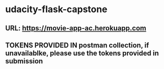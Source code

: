 # udacity-flask-capstone

## URL: https://movie-app-ac.herokuapp.com
## TOKENS PROVIDED IN postman collection, if unavailablke, please use the tokens provided in submission
